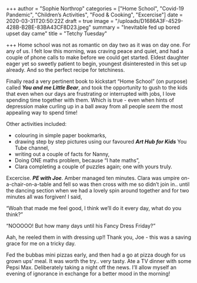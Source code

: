 +++
author = "Sophie Northrop"
categories = ["Home School", "Covid-19 Pandemic", "Children’s Activities", "Food & Cooking", "Excercise"]
date = 2020-03-31T20:50:22Z
draft = true
image = "/uploads/D1686A3F-4529-428B-B2BE-83BA43CF8D23.jpeg"
summary = "Inevitable fed up bored upset day came"
title = "Tetchy Tuesday"

+++
Home school was not as romantic on day two as it was on day one. For any of us. I felt low this morning, was craving peace and quiet, and had a couple of phone calls to make before we could get started. Eldest daughter eager yet so sweetly patient to begin, youngest disinterested in this set up already. And so the perfect recipe for tetchiness.

Finally read a very pertinent book to kickstart “Home School” (on purpose) called **_You and me Little Bear_**, and took the opportunity to gush to the kids that even when our days are frustrating or interrupted with jobs, I love spending time together with them. Which is true - even when hints of depression make curling up in a ball away from all people _seem_ the most appealing way to spend time!

Other activities included:

* colouring in simple paper bookmarks,
* drawing step by step pictures using our favoured **_Art Hub for Kids_** You Tube channel,
* writing out a couple of facts for Nanny,
* Doing ONE maths problem, because “I hate maths”,
* Clara completing a couple of puzzles again; one with yours truly.

Excercise. **_PE with Joe_**. Amber managed ten minutes. Clara was umpire on-a-chair-on-a-table and fell so was then cross with me so didn’t join in.. until the dancing section when we had a lovely spin around together and for two minutes all was forgiven! I said, 

“Woah that made me feel good, I think we’ll do it every day, what do you think?” 

“NOOOOO! But how many days until his Fancy Dress Friday?”

Aah, he reeled them in with dressing up!! Thank you, Joe - this was a saving grace for me on a tricky day.

Fed the bubbas mini pizzas early, and then had a go at pizza dough for us grown ups’ meal. It was worth the try.. very tasty. Ate a TV dinner with some Pepsi Max. Deliberately taking a night off the news. I’ll allow myself an evening of ignorance in exchange for a better mood in the morning!